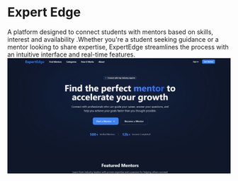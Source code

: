# Expert Edge
A platform designed to connect students with mentors based on skills, interest and availability .Whether you're a student seeking guidance or a mentor looking to share expertise, ExpertEdge streamlines the process with an intuitive interface and real-time features.
![Landing page](Landingpage-1.png)